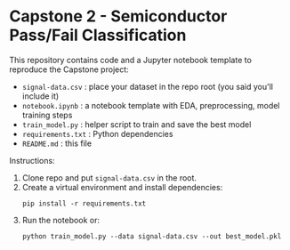 # Capstone 2 - Semiconductor Pass/Fail Classification

This repository contains code and a Jupyter notebook template to reproduce the Capstone project:
- `signal-data.csv` : place your dataset in the repo root (you said you'll include it)
- `notebook.ipynb` : a notebook template with EDA, preprocessing, model training steps
- `train_model.py` : helper script to train and save the best model
- `requirements.txt` : Python dependencies
- `README.md` : this file

Instructions:
1. Clone repo and put `signal-data.csv` in the root.
2. Create a virtual environment and install dependencies:
   ```
   pip install -r requirements.txt
   ```
3. Run the notebook or:
   ```
   python train_model.py --data signal-data.csv --out best_model.pkl
   ```

